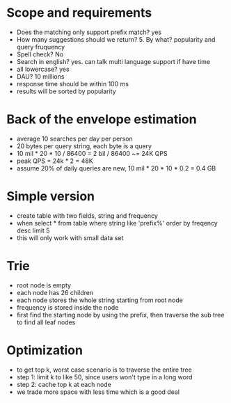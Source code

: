 # Scope and requirements
* Does the matching only support prefix match? yes
* How many suggestions should we return? 5. By what? popularity and query fruquency
* Spell check? No
* Search in english? yes. can talk multi language support if have time
* all lowercase? yes
* DAU? 10 millions
* response time should be within 100 ms
* results will be sorted by popularity
# Back of the envelope estimation
* average 10 searches per day per person
* 20 bytes per query string, each byte is a query
* 10 mil * 20 * 10 / 86400 = 2 bil / 86400 ~= 24K QPS
* peak QPS = 24k * 2 = 48K 
* assume 20% of daily queries are new, 10 mil * 20 * 10 * 0.2 = 0.4 GB
# Simple version
* create table with two fields, string and frequency
* when select * from table where string like 'prefix%' order by freqency desc limit 5
* this will only work with small data set
# Trie
* root node is empty
* each node has 26 children
* each node stores the whole string starting from root node
* frequency is stored inside the node
* first find the starting node by using the prefix, then traverse the sub tree to find all leaf nodes
# Optimization
* to get top k, worst case scenario is to traverse the entire tree
* step 1: limit k to like 50, since users won't type in a long word
* step 2: cache top k at each node
* we trade more space with less time which is a good deal
